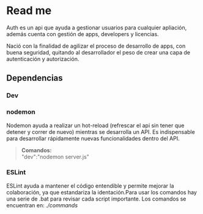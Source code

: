 # Read me

Auth es un api que ayuda a gestionar usuarios para cualquier apliación, además cuenta con gestión de apps, developers y licencias.

Nació con la finalidad de agilizar el proceso de desarrollo de apps, con buena seguridad, quitando al desarrollador el peso de crear una capa de autenticación y autorización.

## Dependencias

### **Dev**
### nodemon
Nodemon ayuda a realizar un hot-reload (refrescar el api sin tener que detener y correr de nuevo) mientras se desarrolla un API. Es indispensable para desarrollar rápidamente nuevas funcionalidades dentro del API.
> **Comandos:**   
> "dev":"nodemon server.js"

### ESLint
ESLint ayuda a mantener el código entendible y permite mejorar la colaboración, ya que estandariza la identación.Para usar los comandos hay una serie de .bat para revisar cada script importante. Los comandos se encuentran en: *./commands*